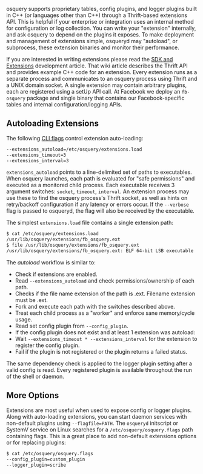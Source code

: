 osquery supports proprietary tables, config plugins, and logger plugins built in C++ (or languages other than C++) through a Thrift-based extensions API. This is helpful if your enterprise or integration uses an internal method for configuration or log collection. You can write your "extension" internally, and ask osquery to depend on the plugins it exposes. To make deployment and management of extensions simple, osqueryd may "autoload", or subprocess, these extension binaries and monitor their performance.

If you are interested in writing extensions please read the [SDK and Extensions](../development/osquery-sdk.md) development article. That wiki article describes the Thrift API and provides example C++ code for an extension. Every extension runs as a separate process and communicates to an osquery process using Thrift and a UNIX domain socket. A single extension may contain arbitrary plugins, each are registered using a setUp API call. At Facebook we deploy an `fb-osquery` package and single binary that contains our Facebook-specific tables and internal configuration/logging APIs. 

## Autoloading Extensions

The following [CLI flags](../installation/cli-flags.md) control extension auto-loading:

```sh
--extensions_autoload=/etc/osquery/extensions.load
--extensions_timeout=3
--extensions_interval=3
```

`extensions_autoload` points to a line-delimited set of paths to executables. When osquery launches, each path is evaluated for "safe permissions" and executed as a monitored child process. Each executable receives 3 argument switches: `socket`, `timeout`, `interval`. An extension process may use these to find the osquery process's Thrift socket, as well as hints on retry/backoff configuration if any latency or errors occur. If the `--verbose` flag is passed to osqueryd, the flag will also be received by the executable.

The simplest `extensions.load` file contains a single extension path:
```sh
$ cat /etc/osquery/extensions.load
/usr/lib/osquery/extensions/fb_osquery.ext
$ file /usr/lib/osquery/extensions/fb_osquery.ext
/usr/lib/osquery/extensions/fb_osquery.ext: ELF 64-bit LSB executable
```

The *autoload* workflow is similar to:

- Check if extensions are enabled.
- Read `--extensions_autoload` and check permissions/ownership of each path.
- Checks if the file name extension of the path is .ext. Filename extension must be .ext.
- Fork and execute each path with the switches described above.
- Treat each child process as a "worker" and enforce sane memory/cycle usage.
- Read set config plugin from `--config_plugin`.
- If the config plugin does not exist and at least 1 extension was autoload:
- Wait `--extensions_timeout * --extensions_interval` for the extension to register the config plugin.
- Fail if the plugin is not registered or the plugin returns a failed status.

The same dependency check is applied to the logger plugin setting after a valid config is read. Every registered plugin is available throughout the run of the shell or daemon. 

## More Options

Extensions are most useful when used to expose config or logger plugins. Along with auto-loading extensions, you can start daemon services with non-default plugins using `--flagfile=PATH`. The `osqueryd` initscript or SystemV service on Linux searches for a `/etc/osquery/osquery.flags` path containing flags. This is a great place to add non-default extensions options or for replacing plugins:

```sh
$ cat /etc/osquery/osquery.flags
--config_plugin=custom_plugin
--logger_plugin=scribe
```


